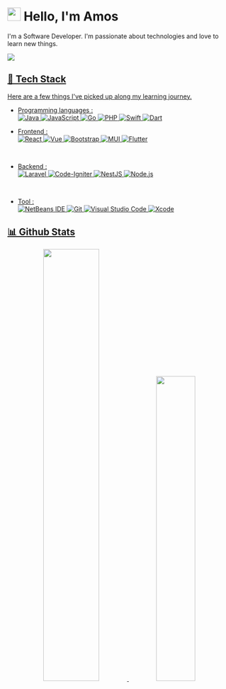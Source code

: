 # <img src="https://imgur.com/C7PX4kM.gif" height="30px" width="30px"> Hello, I'm Amos

I'm a Software Developer. I'm passionate about technologies and love to learn new things.

<!-- <a href="https://medium.com/@surprised128"><img src="https://img.shields.io/badge/-Medium-556DB3?style=flat-square&logo=medium"/></a> -->
<a href="mailto:amosehaezer@gmail.com"><img src="https://img.shields.io/badge/-amosehaezer@gmail.com-556DB3?style=flat-square&logo=gmail&logoColor=EA4335"/>

## 🧰 Tech Stack

Here are a few things I've picked up along my learning journey.

- Programming languages : <br />
![Java](https://img.shields.io/badge/-JAVA-05122A?style=flat&logo=openjdk) ![JavaScript](https://img.shields.io/badge/-JavaScript-05122A?style=flat&logo=javascript) ![Go](https://img.shields.io/badge/-Go-05122A?style=flat&logo=go) ![PHP](https://img.shields.io/badge/-PHP-05122A?style=flat&logo=php) ![Swift](https://img.shields.io/badge/-Swift-05122A?style=flat&logo=swift&logoColor=FFA518) ![Dart](https://img.shields.io/badge/-Dart-05122A?style=flat&logo=dart&logoColor=blue) 
<!-- ![Python](https://img.shields.io/badge/-Python-05122A?style=flat&logo=python) -->


- Frontend : <br />
![React](https://img.shields.io/badge/-React-05122A?style=flat&logo=react) ![Vue](https://img.shields.io/badge/-Vue-05122A?style=flat&logo=Vuedotjs&logoColor=DD0031) ![Bootstrap](https://img.shields.io/badge/-Bootstrap-05122A?style=flat&logo=bootstrap&logoColor=563D7C) ![MUI](https://img.shields.io/badge/MUI-05122A.svg?style=flat&logo=mui&logoColor=blue) ![Flutter](https://img.shields.io/badge/Flutter-05122A?style=flat&logo=Flutter&logoColor=blue)

<br />

- Backend : <br />
![Laravel](https://img.shields.io/badge/-Laravel-05122A?style=flat&logo=laravel) ![Code-Igniter](https://img.shields.io/badge/CodeIgniter-05122A?style=flat&logo=codeIgniter&logoColor=red) ![NestJS](https://img.shields.io/badge/nestjs-05122A?style=flat&logo=nestjs&logoColor=orange) ![Node.js](https://img.shields.io/badge/-Node.js-05122A?style=flat&logo=node.js)

<br />

- Tool : <br />
![NetBeans IDE](https://img.shields.io/badge/NetBeansIDE-1B6AC6.svg?style=flat&logo=apache-netbeans-ide&Color=white) ![Git](https://img.shields.io/badge/-Git-05122A?style=flat&logo=git) ![Visual Studio Code](https://img.shields.io/badge/-Visual%20Studio%20Code-05122A?style=flat&logo=visual-studio-code&logoColor=007ACC) ![Xcode](https://img.shields.io/badge/-Xcode-05122A?style=flat&logo=xcode&logoColor=007ACC)


## 📊 Github Stats

<p align="center">
  <img  width="50%" src="https://github-readme-stats.vercel.app/api?username=amosehaezer&count_private=true&theme=tokyonight" /> <img width="42%" src="https://github-readme-stats.vercel.app/api/top-langs/?username=amosehaezer&layout=compact&theme=tokyonight" />
 </p>
